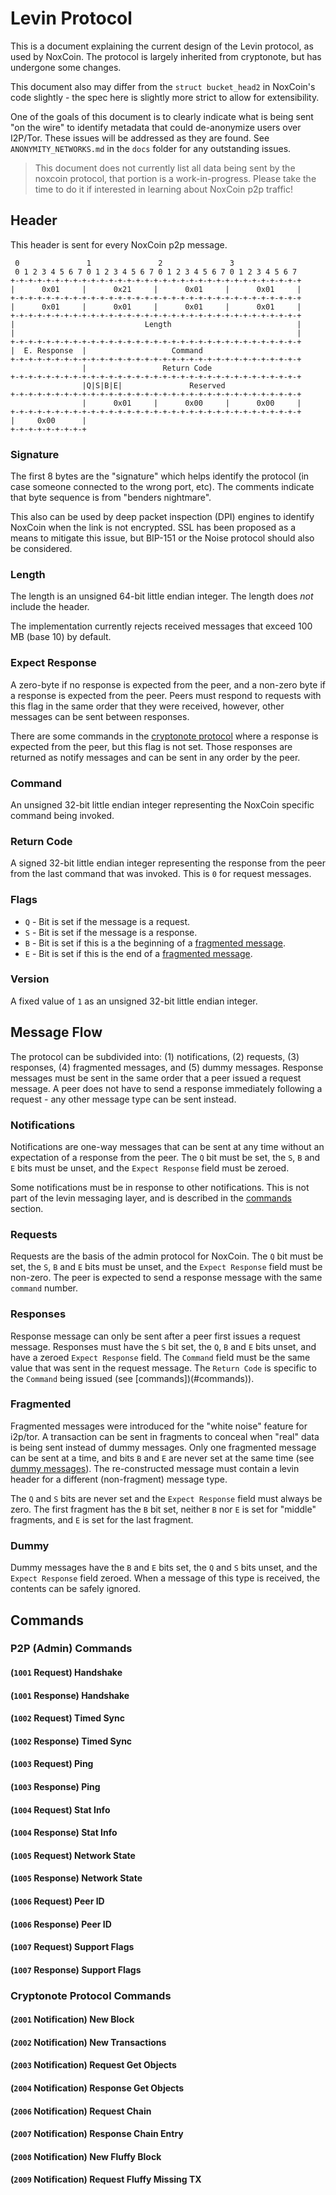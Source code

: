 # Levin Protocol
This is a document explaining the current design of the Levin protocol, as
used by NoxCoin. The protocol is largely inherited from cryptonote, but has
undergone some changes.

This document also may differ from the `struct bucket_head2` in NoxCoin's
code slightly - the spec here is slightly more strict to allow for
extensibility.

One of the goals of this document is to clearly indicate what is being sent
"on the wire" to identify metadata that could de-anonymize users over I2P/Tor.
These issues will be addressed as they are found. See `ANONYMITY_NETWORKS.md` in
the `docs` folder for any outstanding issues.

> This document does not currently list all data being sent by the noxcoin
> protocol, that portion is a work-in-progress. Please take the time to do it
> if interested in learning about NoxCoin p2p traffic!


## Header
This header is sent for every NoxCoin p2p message.

```
 0               1               2               3
 0 1 2 3 4 5 6 7 0 1 2 3 4 5 6 7 0 1 2 3 4 5 6 7 0 1 2 3 4 5 6 7
+-+-+-+-+-+-+-+-+-+-+-+-+-+-+-+-+-+-+-+-+-+-+-+-+-+-+-+-+-+-+-+-+
|      0x01     |      0x21     |      0x01     |      0x01     |
+-+-+-+-+-+-+-+-+-+-+-+-+-+-+-+-+-+-+-+-+-+-+-+-+-+-+-+-+-+-+-+-+
|      0x01     |      0x01     |      0x01     |      0x01     |
+-+-+-+-+-+-+-+-+-+-+-+-+-+-+-+-+-+-+-+-+-+-+-+-+-+-+-+-+-+-+-+-+
|                             Length                            |
|                                                               |
+-+-+-+-+-+-+-+-+-+-+-+-+-+-+-+-+-+-+-+-+-+-+-+-+-+-+-+-+-+-+-+-+
|  E. Response  |                   Command
+-+-+-+-+-+-+-+-+-+-+-+-+-+-+-+-+-+-+-+-+-+-+-+-+-+-+-+-+-+-+-+-+
                |                 Return Code
+-+-+-+-+-+-+-+-+-+-+-+-+-+-+-+-+-+-+-+-+-+-+-+-+-+-+-+-+-+-+-+-+
                |Q|S|B|E|               Reserved
+-+-+-+-+-+-+-+-+-+-+-+-+-+-+-+-+-+-+-+-+-+-+-+-+-+-+-+-+-+-+-+-+
                |      0x01     |      0x00     |      0x00     |
+-+-+-+-+-+-+-+-+-+-+-+-+-+-+-+-+-+-+-+-+-+-+-+-+-+-+-+-+-+-+-+-+
|     0x00      |
+-+-+-+-+-+-+-+-+
```

### Signature
The first 8 bytes are the "signature" which helps identify the protocol (in
case someone connected to the wrong port, etc). The comments indicate that byte
sequence is from "benders nightmare".

This also can be used by deep packet inspection (DPI) engines to identify
NoxCoin when the link is not encrypted. SSL has been proposed as a means to
mitigate this issue, but BIP-151 or the Noise protocol should also be considered.

### Length
The length is an unsigned 64-bit little endian integer. The length does _not_
include the header.

The implementation currently rejects received messages that exceed 100 MB
(base 10) by default.

### Expect Response
A zero-byte if no response is expected from the peer, and a non-zero byte if a
response is expected from the peer. Peers must respond to requests with this
flag in the same order that they were received, however, other messages can be
sent between responses.

There are some commands in the
[cryptonote protocol](#cryptonote-protocol-commands) where a response is
expected from the peer, but this flag is not set. Those responses are returned
as notify messages and can be sent in any order by the peer.

### Command
An unsigned 32-bit little endian integer representing the NoxCoin specific
command being invoked.

### Return Code
A signed 32-bit little endian integer representing the response from the peer
from the last command that was invoked. This is `0` for request messages.

### Flags
 * `Q` - Bit is set if the message is a request.
 * `S` - Bit is set if the message is a response.
 * `B` - Bit is set if this is a the beginning of a [fragmented message](#fragmented-messages).
 * `E` - Bit is set if this is the end of a [fragmented message](#fragmented-messages).

### Version
A fixed value of `1` as an unsigned 32-bit little endian integer.


## Message Flow
The protocol can be subdivided into: (1) notifications, (2) requests,
(3) responses, (4) fragmented messages, and (5) dummy messages. Response
messages must be sent in the same order that a peer issued a request message.
A peer does not have to send a response immediately following a request - any
other message type can be sent instead.

### Notifications
Notifications are one-way messages that can be sent at any time without
an expectation of a response from the peer. The `Q` bit must be set, the `S`,
`B` and `E` bits must be unset, and the `Expect Response` field must be zeroed.

Some notifications must be in response to other notifications. This is not
part of the levin messaging layer, and is described in the
[commands](#commands) section.

### Requests
Requests are the basis of the admin protocol for NoxCoin. The `Q` bit must be
set, the `S`, `B` and `E` bits must be unset, and the `Expect Response` field
must be non-zero. The peer is expected to send a response message with the same
`command` number.

### Responses
Response message can only be sent after a peer first issues a request message.
Responses must have the `S` bit set, the `Q`, `B` and `E` bits unset, and have
a zeroed `Expect Response` field. The `Command` field must be the same value
that was sent in the request message. The `Return Code` is specific to the
`Command` being issued (see [commands])(#commands)).

### Fragmented
Fragmented messages were introduced for the "white noise" feature for i2p/tor.
A transaction can be sent in fragments to conceal when "real" data is being
sent instead of dummy messages. Only one fragmented message can be sent at a
time, and bits `B` and `E` are never set at the same time
(see [dummy messages](#dummy)). The re-constructed message must contain a
levin header for a different (non-fragment) message type.

The `Q` and `S` bits are never set and the `Expect Response` field must always
be zero. The first fragment has the `B` bit set, neither `B` nor `E` is set for
"middle" fragments, and `E` is set for the last fragment.

### Dummy
Dummy messages have the `B` and `E` bits set, the `Q` and `S` bits unset, and
the `Expect Response` field zeroed. When a message of this type is received, the
contents can be safely ignored.


## Commands
### P2P (Admin) Commands

#### (`1001` Request) Handshake
#### (`1001` Response) Handshake
#### (`1002` Request) Timed Sync
#### (`1002` Response) Timed Sync
#### (`1003` Request) Ping
#### (`1003` Response) Ping
#### (`1004` Request) Stat Info
#### (`1004` Response) Stat Info
#### (`1005` Request) Network State
#### (`1005` Response) Network State
#### (`1006` Request) Peer ID
#### (`1006` Response) Peer ID
#### (`1007` Request) Support Flags
#### (`1007` Response) Support Flags

### Cryptonote Protocol Commands

#### (`2001` Notification) New Block
#### (`2002` Notification) New Transactions
#### (`2003` Notification) Request Get Objects
#### (`2004` Notification) Response Get Objects
#### (`2006` Notification) Request Chain
#### (`2007` Notification) Response Chain Entry
#### (`2008` Notification) New Fluffy Block
#### (`2009` Notification) Request Fluffy Missing TX
